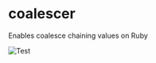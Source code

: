 # coalescer
Enables coalesce chaining values on Ruby

![Test](https://github.com/wgirhad/coalescer/actions/workflows/spec.yml/badge.svg)

